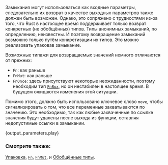 Замыкания могут использоваться как входные параметры, следовательно их возврат в
качестве выходных параметров также должен быть возможен. Однако, это сопряжено
с трудностями из-за того, что Rust в настоящее время поддерживает только возврат
конкретных (не обобщённых) типов. Типы анонимных замыканий, по определению,
неизвестны. И поэтому возвращение замыканий возможно только путём конкретизации
их типов. Это можно реализовать упаковав замыкание.

Возможные типажи для возвращаемых значений немного отличаются от прежних:

* `Fn`: как раньше
* `FnMut`: как раньше
* `FnOnce`: здесь присутствуют некоторые неожиданности, поэтому необходим тип
  [`FnBox`][fnbox], но он нестабилен в настоящее время. В будущем ожидаются
  изменения этой ситуации.

Помимо этого, должно быть использовано ключевое слово `move`, чтобы
сигнализировать о том, что все переменные захватываются по значению. Это
необходимо, так как любые захваченные по ссылке значения будут удалены после
выхода из функции, оставляя недопустимые ссылки в замыкании.

{output_parameters.play}

### Смотрите также:

[Упаковка][box], [`Fn`][fn], [`FnMut`][fnmut], и [Обобщённые типы][generics].

[box]: ../../std/box.html
[fn]: http://doc.rust-lang.org/std/ops/trait.Fn.html
[fnmut]: http://doc.rust-lang.org/std/ops/trait.FnMut.html
[fnbox]: http://doc.rust-lang.org/std/boxed/trait.FnBox.html
[generics]: ../../generics.html
